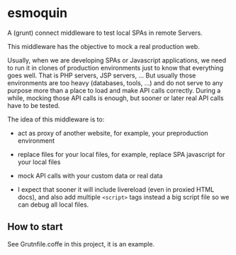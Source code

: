 # esmoquin
A (grunt) connect middleware to test local SPAs in remote Servers.

This middleware has the objective to mock a real production web.

Usually, when we are developing SPAs or Javascript applications, we need to run it in clones of production environments just to know that everything goes well. That is PHP servers, JSP servers, ... But usually those environments are too heavy (databases, tools, ...) and do not serve to any purpose more than a place to load and make API calls correctly. During a while, mocking those API calls is enough, but sooner or later real API calls have to be tested.

The idea of this middleware is to:

- act as proxy of another website, for example, your preproduction environment
 
- replace files for your local files, for example, replace SPA javascript for your local files

- mock API calls with your custom data or real data

- I expect that sooner it will include livereload (even in proxied HTML docs), and also add multiple `<script>` tags instead a big script file so we can debug all local files.


How to start
------------

See Grutnfile.coffe in this project, it is an example.
